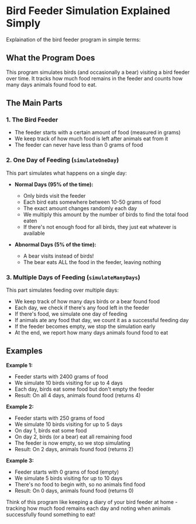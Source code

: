 # Bird Feeder Simulation Explained Simply

Explaination of the bird feeder program in simple terms:

## What the Program Does

This program simulates birds (and occasionally a bear) visiting a bird feeder over time. It tracks how much food remains in the feeder and counts how many days animals found food to eat.

## The Main Parts

### 1. The Bird Feeder
- The feeder starts with a certain amount of food (measured in grams)
- We keep track of how much food is left after animals eat from it
- The feeder can never have less than 0 grams of food

### 2. One Day of Feeding (`simulateOneDay`)
This part simulates what happens on a single day:

- **Normal Days (95% of the time):**
  - Only birds visit the feeder
  - Each bird eats somewhere between 10-50 grams of food
  - The exact amount changes randomly each day
  - We multiply this amount by the number of birds to find the total food eaten
  - If there's not enough food for all birds, they just eat whatever is available

- **Abnormal Days (5% of the time):**
  - A bear visits instead of birds!
  - The bear eats ALL the food in the feeder, leaving nothing

### 3. Multiple Days of Feeding (`simulateManyDays`)
This part simulates feeding over multiple days:

- We keep track of how many days birds or a bear found food
- Each day, we check if there's any food left in the feeder
- If there's food, we simulate one day of feeding
- If animals ate any food that day, we count it as a successful feeding day
- If the feeder becomes empty, we stop the simulation early
- At the end, we report how many days animals found food to eat

## Examples

**Example 1:** 
- Feeder starts with 2400 grams of food
- We simulate 10 birds visiting for up to 4 days
- Each day, birds eat some food but don't empty the feeder
- Result: On all 4 days, animals found food (returns 4)

**Example 2:**
- Feeder starts with 250 grams of food
- We simulate 10 birds visiting for up to 5 days
- On day 1, birds eat some food
- On day 2, birds (or a bear) eat all remaining food
- The feeder is now empty, so we stop simulating
- Result: On 2 days, animals found food (returns 2)

**Example 3:**
- Feeder starts with 0 grams of food (empty)
- We simulate 5 birds visiting for up to 10 days
- There's no food to begin with, so no animals find food
- Result: On 0 days, animals found food (returns 0)

Think of this program like keeping a diary of your bird feeder at home - tracking how much food remains each day and noting when animals successfully found something to eat!